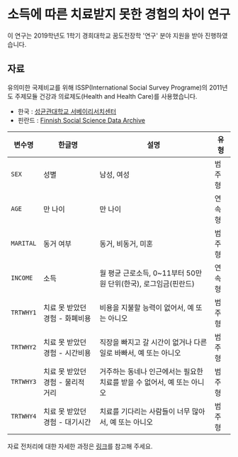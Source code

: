 # 소득에 따른 치료받지 못한 경험의 차이 연구

이 연구는 2019학년도 1학기 경희대학교 꿈도전장학 '연구' 분야 지원을 받아 진행하였습니다.



## 자료

유의미한 국제비교를 위해 ISSP(International Social Survey Programe)의 2011년도 주제모듈 건강과 의료제도(Health and Health Care)를 사용했습니다.

* 한국  : [성균관대학교 서베이리서치센터](<http://kgss.skku.edu/?page_id=39>)
* 핀란드 : [Finnish Social Science Data Archive](<https://services.fsd.uta.fi/catalogue/FSD2703?tab=variables&lang=en&study_language=en>)




|변수명|한글명|설명|유형|
|------|---|---|------|
|```SEX```|성별| 남성, 여성                                                   |범주형|
|```AGE```|만 나이|만 나이|연속형|
|```MARITAL```|동거 여부|동거, 비동거, 미혼|범주형|
| ```INCOME```  |소득|월 평균 근로소득, 0~11부터 50만원 단위(한국), 로그임금(핀란드)|연속형|
|```TRTWHY1```|치료 못 받았던 경험 - 화폐비용|비용을 지불할 능력이 없어서, 예 또는 아니오|범주형|
|```TRTWHY2```|치료 못 받았던 경험 - 시간비용|직장을 빠지고 갈 시간이 없거나 다른 일로 바빠서, 예 또는 아니오|범주형|
|```TRTWHY3```|치료 못 받았던 경험 - 물리적 거리|거주하는 동네나 인근에서는 필요한 치료를 받을 수 없어서, 예 또는 아니오|범주형|
|```TRTWHY4```|치료 못 받았던 경험 - 대기시간|치료를 기다리는 사람들이 너무 많아서, 예 또는 아니오|범주형|

자료 전처리에 대한 자세한 과정은 [링크](<https://github.com/euneestella/khu_project_2019/blob/master/data_cleaning.ipynb>)를 참고해 주세요.
